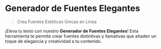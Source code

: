 # Generador de Fuentes Elegantes

> Crea Fuentes Estéticas Únicas en Línea

¡Eleva tu texto con nuestro **Generador de Fuentes Elegantes**! Esta herramienta te permite crear fuentes distintivas y llamativas que añaden un toque de elegancia y creatividad a tu contenido.